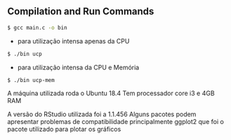 ## Compilation and Run Commands

```sh
$ gcc main.c -o bin
```
 - para utilização intensa apenas da CPU
 ```sh
 $ ./bin ucp
 ```
  - para utilização intensa da CPU e Memória
```sh
$ ./bin ucp-mem
```

A máquina utilizada roda o Ubuntu 18.4
Tem processador core i3 e 4GB RAM

A versão do RStudio utilizada foi a 1.1.456
Alguns pacotes podem apresentar problemas de compatibilidade
principalmente ggplot2 que foi o pacote utilizado para plotar os gráficos

